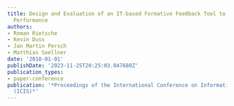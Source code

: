 ```yaml
---
title: Design and Evaluation of an IT-based Formative Feedback Tool to Foster Student
  Performance
authors:
- Roman Rietsche
- Kevin Duss
- Jan Martin Persch
- Matthias Soellner
date: '2018-01-01'
publishDate: '2023-11-25T20:25:03.047680Z'
publication_types:
- paper-conference
publication: '*Proceedings of the International Conference on Information Systems
  (ICIS)*'
---
```

